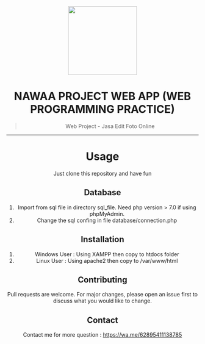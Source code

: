 <div align="center">
    <img src="https://user-images.githubusercontent.com/65063956/204461022-d25e07ff-e8d7-4598-8107-b2d762c629e3.png" width="180px" height="180px" />
    
# NAWAA PROJECT WEB APP (WEB PROGRAMMING PRACTICE)
    
> Web Project - Jasa Edit Foto Online
    
<hr>  
    
# Usage
Just clone this repository and have fun
    
## Database
1. Import from sql file in directory sql_file. Need php version > 7.0 if using phpMyAdmin.
2. Change the sql confing in file database/connection.php
    
## Installation
1. Windows User : Using XAMPP then copy to htdocs folder
2. Linux User : Using apache2 then copy to /var/www/html
    
## Contributing
Pull requests are welcome. For major changes, please open an issue first to discuss what you would like to change.
    
## Contact
Contact me for more question : https://wa.me/62895411138785
    
</div>
